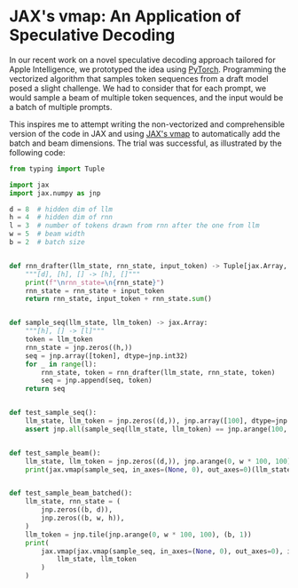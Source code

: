 # JAX's vmap: An Application of Speculative Decoding

In our recent work on a novel speculative decoding approach tailored for Apple Intelligence, we prototyped the idea using [PyTorch](https://github.com/apple/ml-recurrent-drafter/blob/main/recurrent_drafting/modeling_drafter.py).  Programming the vectorized algorithm that samples token sequences from a draft model posed a slight challenge.  We had to consider that for each prompt, we would sample a beam of multiple token sequences, and the input would be a batch of multiple prompts.

This inspires me to attempt writing the non-vectorized and comprehensible version of the code in JAX and using [JAX's vmap](vmap.html) to automatically add the batch and beam dimensions.  The trial was successful, as illustrated by the following code:

```python
from typing import Tuple

import jax
import jax.numpy as jnp

d = 8  # hidden dim of llm
h = 4  # hidden dim of rnn
l = 3  # number of tokens drawn from rnn after the one from llm
w = 5  # beam width
b = 2  # batch size


def rnn_drafter(llm_state, rnn_state, input_token) -> Tuple[jax.Array, jax.Array]:
    """[d], [h], [] -> [h], []"""
    print(f"\nrnn_state=\n{rnn_state}")
    rnn_state = rnn_state + input_token
    return rnn_state, input_token + rnn_state.sum()


def sample_seq(llm_state, llm_token) -> jax.Array:
    """[h], [] -> [l]"""
    token = llm_token
    rnn_state = jnp.zeros((h,))
    seq = jnp.array([token], dtype=jnp.int32)
    for _ in range(l):
        rnn_state, token = rnn_drafter(llm_state, rnn_state, token)
        seq = jnp.append(seq, token)
    return seq


def test_sample_seq():
    llm_state, llm_token = jnp.zeros((d,)), jnp.array([100], dtype=jnp.int32)
    assert jnp.all(sample_seq(llm_state, llm_token) == jnp.arange(100, 100 + l + 1))


def test_sample_beam():
    llm_state, llm_token = jnp.zeros((d,)), jnp.arange(0, w * 100, 100)
    print(jax.vmap(sample_seq, in_axes=(None, 0), out_axes=0)(llm_state, llm_token))


def test_sample_beam_batched():
    llm_state, rnn_state = (
        jnp.zeros((b, d)),
        jnp.zeros((b, w, h)),
    )
    llm_token = jnp.tile(jnp.arange(0, w * 100, 100), (b, 1))
    print(
        jax.vmap(jax.vmap(sample_seq, in_axes=(None, 0), out_axes=0), in_axes=(0, 0), out_axes=0)(
            llm_state, llm_token
        )
    )
```
